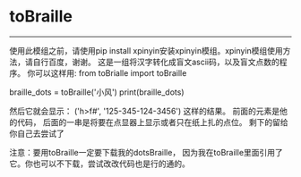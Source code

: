 # toBraille
***
使用此模组之前，请使用pip install xpinyin安装xpinyin模组。xpinyin模组使用方法，请自行百度，谢谢。
这是一组将汉字转化成盲文ascii码，以及盲文点数的程序。
你可以这样用:
from toBrialle import toBraille

braille_dots = toBraille('小风')
print(braille_dots)

然后它就会显示：
('h>f#', '125-345-124-3456')
这样的结果。
前面的元素是他的代码， 后面的一串是将要在点显器上显示或者只在纸上扎的点位。
剩下的留给你自己去尝试了

注意：要用toBraille一定要下载我的dotsBraille， 因为我在toBraille里面引用了它。你也可以不下载，尝试改改代码也是行的通的。
